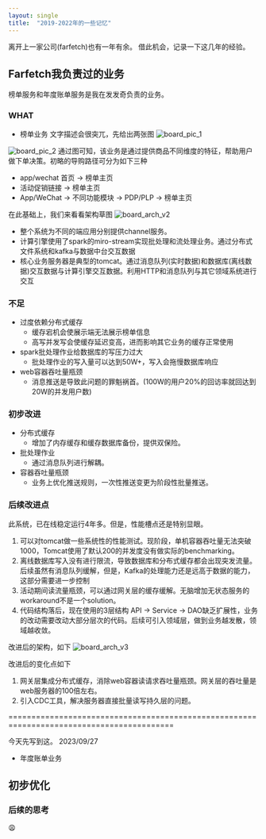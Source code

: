 ```yaml
---
layout: single
title:  "2019-2022年的一些记忆"
---
```

离开上一家公司(farfetch)也有一年有余。 借此机会，记录一下这几年的经验。

## Farfetch我负责过的业务
  
  榜单服务和年度账单服务是我在发发奇负责的业务。 

### WHAT
* 榜单业务
  文字描述会很突兀，先给出两张图
![board_pic_1](/assets/images/farfetch_board01.jpg)

![board_pic_2](/assets/images/farfetch_board02.jpg)
通过图可知，该业务是通过提供商品不同维度的特征，帮助用户做下单决策。初略的导购路径可分为如下三种
  * app/wechat 首页 -> 榜单主页
  * 活动促销链接 -> 榜单主页
  * App/WeChat -> 不同功能模块 -> PDP/PLP -> 榜单主页

在此基础上，我们来看看架构草图
    ![board_arch_v2](/assets/images/board_arch_v2.png)

  * 整个系统为不同的端应用分别提供channel服务。
  * 计算引擎使用了spark的miro-stream实现批处理和流处理业务。通过分布式文件系统和kafka与数据中台交互数据
  * 核心业务服务器是典型的tomcat。通过消息队列(实时数据)和数据库(离线数据)交互数据与计算引擎交互数据。利用HTTP和消息队列与其它领域系统进行交互

### 不足
  * 过度依赖分布式缓存
    * 缓存宕机会使展示端无法展示榜单信息
    * 高写并发写会使缓存延迟变高，进而影响其它业务的缓存正常使用
  * spark批处理作业给数据库的写压力过大
    * 批处理作业的写入量可以达到50W+，写入会拖慢数据库响应
  * web容器吞吐量瓶颈
    * 消息推送是导致此问题的罪魁祸首。(100W的用户20%的回访率就回达到20W的并发用户数)

### 初步改进
  * 分布式缓存
    * 增加了内存缓存和缓存数据库备份，提供双保险。
  * 批处理作业
    * 通过消息队列进行解耦。
  * 容器吞吐量瓶颈
    * 业务上优化推送规则，一次性推送变更为阶段性批量推送。

### 后续改进点
  此系统，已在线稳定运行4年多。但是，性能槽点还是特别显眼。
1. 可以对tomcat做一些系统性的性能测试。现阶段，单机容器吞吐量无法突破1000，Tomcat使用了默认200的并发度没有做实际的benchmarking。
2. 离线数据库写入没有进行限流，导致数据库和分布式缓存都会出现突发流量。后续虽然有消息队列缓解，但是，Kafka的处理能力还是远高于数据的能力，这部分需要进一步控制
3. 活动期间读流量瓶颈，可以通过网关层的缓存缓解。无脑增加无状态服务的workaround不是一个solution。
4. 代码结构落后，现在使用的3层结构 API -> Service -> DAO缺乏扩展性，业务的改动需要改动大部分层次的代码。后续可引入领域层，做到业务越发散，领域越收敛。

改进后的架构，如下
   ![board_arch_v3](/assets/images/board_arch_v3.png)

改进后的变化点如下
1. 网关层集成分布式缓存，消除web容器读请求吞吐量瓶颈。网关层的吞吐量是web服务器的100倍左右。
2. 引入CDC工具，解决服务器直接批量读写持久层的问题。


==========================================================================================

今天先写到这。
2023/09/27


* 年度账单业务

## 初步优化



### 后续的思考
  😩









